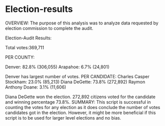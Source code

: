 # Election-results

OVERVIEW: The purpose of this analysis was to analyze data requested by election commission to complete the audit.

Election-Audit Results:

Total votes:369,711

PER COUNTY:

Denver: 82.8% (306,055) Arapahoe: 6.7% (24,801)

Denver has largest number of votes.
PER CANDIDATE: Charles Casper Stockham: 23.0% (85,213) Diana DeGette: 73.8% (272,892) Raymon Anthony Doane: 3.1% (11,606)

Diana DeGette won the election. 272,892 citizens voted for the candidate and winning percentage 73.8%.
SUMMARY: This script is successful in counting the votes for any election as it does conclude the number of votes candidates got in the election. However, it might be more beneficial if this script is to be used for larger level elections and no bias.
